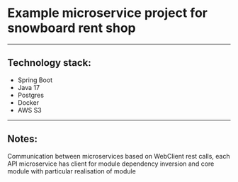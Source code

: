 # Example microservice project for snowboard rent shop #

---

## Technology stack: ##

* Spring Boot
* Java 17
* Postgres
* Docker
* AWS S3

---

## Notes: ##
Communication between microservices based on WebClient rest calls, each API microservice has client for module 
dependency inversion and core module with particular realisation of module 

